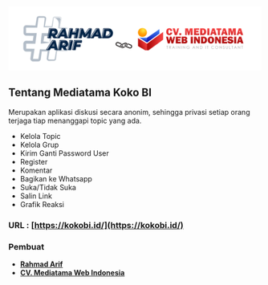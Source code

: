 <p align="center"><a href="https://www.mediatamaweb.co.id/" target="_blank"><img src="https://raw.githubusercontent.com/rhmdarif/assets/main/Desain%20tanpa%20judul.png" width="650"></a></p>

## Tentang Mediatama Koko BI

Merupakan aplikasi diskusi secara anonim, sehingga privasi setiap orang terjaga tiap menanggapi topic yang ada.

- Kelola Topic
- Kelola Grup
- Kirim Ganti Password User
- Register
- Komentar
- Bagikan ke Whatsapp
- Suka/Tidak Suka
- Salin Link
- Grafik Reaksi
### URL : **[https://kokobi.id/](https://kokobi.id/)**

### Pembuat

- **[Rahmad Arif](https://wa.me/?phone=6282285768836&text=Assalamualaikum)**
- **[CV. Mediatama Web Indonesia](https://www.mediatamaweb.co.id)**

